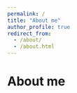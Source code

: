 ```yaml
---
permalink: /
title: "About me"
author_profile: true
redirect_from: 
  - /about/
  - /about.html
---
```


About me
======
